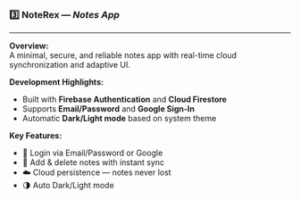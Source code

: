 ### 3️⃣ NoteRex — *Notes App*
---
**Overview:**  
A minimal, secure, and reliable notes app with real-time cloud synchronization and adaptive UI.

**Development Highlights:**  
- Built with **Firebase Authentication** and **Cloud Firestore**  
- Supports **Email/Password** and **Google Sign-In**  
- Automatic **Dark/Light mode** based on system theme

**Key Features:**
- 🔐 Login via Email/Password or Google  
- 📝 Add & delete notes with instant sync  
- ☁️ Cloud persistence — notes never lost  
- 🌗 Auto Dark/Light mode  
